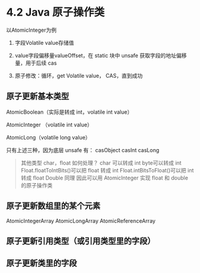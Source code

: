 # 4.2 Java 原子操作类

以AtomicInteger为例 

1. 字段Volatile value存储值 

2. value字段偏移量valueOffset，在 static 块中 unsafe 获取字段的地址偏移量，用于后续 cas 

3. 原子修改：循环，get Volatile value， CAS，直到成功

## 原子更新基本类型

AtomicBoolean（实际是转成 int，volatile int value）

 AtomicInteger （volatile int value）

AtomicLong（volatile long value）

只有上述三种，因为底层 unsafe 有： casObject casInt casLong

> 其他类型 char，float 如何处理？ char 可以转成 int byte可以转成 int Float.floatToIntBits\(\)可以把 float 转成 int Float.intBitsToFloat\(\)可以把 int 转成 float Double 同理 因此可以用 AtomicInteger 实现 float 和 double 的原子操作类

## 原子更新数组里的某个元素

AtomicIntegerArray AtomicLongArray AtomicReferenceArray

## 原子更新引用类型（或引用类型里的字段）

## 原子更新类里的字段

